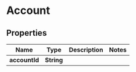 
# Account

## Properties
Name | Type | Description | Notes
------------ | ------------- | ------------- | -------------
**accountId** | **String** |  | 




